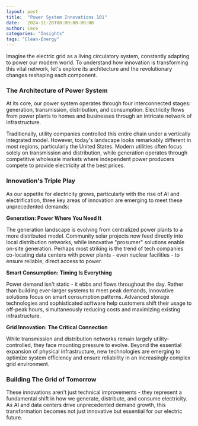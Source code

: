 ```yaml
---
layout: post
title:  "Power System Innovations 101"
date:   2024-11-26T00:00:00-00:00
author: Cece
categories: "Insights"
tags: "Clean-Energy"
---
```


Imagine the electric grid as a living circulatory system, constantly adapting to power our modern world. To understand how innovation is transforming this vital network, let's explore its architecture and the revolutionary changes reshaping each component.

### The Architecture of Power System

At its core, our power system operates through four interconnected stages: generation, transmission, distribution, and consumption. Electricity flows from power plants to homes and businesses through an intricate network of infrastructure.

Traditionally, utility companies controlled this entire chain under a vertically integrated model. However, today's landscape looks remarkably different in most regions, particularly the United States. Modern utilities often focus solely on transmission and distribution, while generation operates through competitive wholesale markets where independent power producers compete to provide electricity at the best prices.

### Innovation's Triple Play

As our appetite for electricity grows, particularly with the rise of AI and electrification, three key areas of innovation are emerging to meet these unprecedented demands:

**Generation: Power Where You Need It**

The generation landscape is evolving from centralized power plants to a more distributed model. Community solar projects now feed directly into local distribution networks, while innovative "prosumer" solutions enable on-site generation. Perhaps most striking is the trend of tech companies co-locating data centers with power plants - even nuclear facilities - to ensure reliable, direct access to power.

**Smart Consumption: Timing Is Everything**

Power demand isn't static - it ebbs and flows throughout the day. Rather than building ever-larger systems to meet peak demands, innovative solutions focus on smart consumption patterns. Advanced storage technologies and sophisticated software help customers shift their usage to off-peak hours, simultaneously reducing costs and maximizing existing infrastructure.

**Grid Innovation: The Critical Connection**

While transmission and distribution networks remain largely utility-controlled, they face mounting pressure to evolve. Beyond the essential expansion of physical infrastructure, new technologies are emerging to optimize system efficiency and ensure reliability in an increasingly complex grid environment.

### Building The Grid of Tomorrow

These innovations aren't just technical improvements - they represent a fundamental shift in how we generate, distribute, and consume electricity. As AI and data centers drive unprecedented demand growth, this transformation becomes not just innovative but essential for our electric future.
